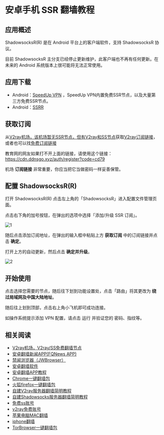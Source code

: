 # 安卓手机 SSR 翻墙教程

## 应用概述

ShadowsocksR(R) 是在 Android 平台上的客户端软件，支持 ShadowsocksR 协议。

目前 ShadowsocksR 主分支已经停止更新维护，此客户端也不再有任何更新。在未来的 Android 系统版本上很可能将无法正常使用。

## 应用下载

- Android：[SpeedUp VPN](https://github.com/bannedbook/SpeedUp.VPN)  ，SpeedUp VPN内置免费SSR节点，以及大量第三方免费SSR节点。
- Android：[SSRR](https://github.com/shadowsocksrr/shadowsocksr-android/releases)

## 获取订阅

从[V2ray机场，该机场暂无SSR节点，但有V2ray和SS节点](https://github.com/bannedbook/fanqiang/wiki/V2ray%E6%9C%BA%E5%9C%BA)获取[V2ray订阅链接](https://w1.ddnsgo.xyz/auth/register?code=cd79)，或者也可以找[免费订阅链接](https://w1.ddnsgo.xyz/auth/register?code=cd79)

教育网的网友如果打不开上面的链接，请使用这个链接：
https://cdn.ddnsgo.xyz/auth/register?code=cd79

机场 **订阅链接** 非常重要，你应当把它当做密码一样妥善保管。

## 配置 ShadowsocksR(R)

打开 ShadowsocksR(R) 点击左上角的「ShadowsocksR」进入配置文件管理页面。

点击右下角的加号按钮，在弹出的选项中选择「添加/升级 SSR 订阅」。

![1](https://i.loli.net/2019/01/13/5c3a7bac1fee1.jpeg)

随后点击添加订阅地址，在弹出的输入框中粘贴上方 **获取订阅** 中的订阅链接并点击 **确定**。

打开上方的自动更新，然后点击 **确定并升级**。

![2](https://i.loli.net/2019/01/13/5c3a7cd642f58.png)

## 开始使用

点击选择您需要的节点，随后往下划到功能设置处，点击「路由」将其更改为 **绕过局域网及中国大陆地址**。

随后往上划到顶部，点击右上角小飞机即可成功连接。

如操作系统提示添加 VPN 配置，请点击 运行 并验证您的 密码、指纹等。

## 相关阅读
*   [V2ray机场，V2ray/SS免费翻墙节点](https://github.com/bannedbook/fanqiang/wiki/V2ray%E6%9C%BA%E5%9C%BA)
*   [安卓翻墙新闻APP(FQNews APP)](https://github.com/bannedbook/fanqiang/wiki/%E7%A6%81%E9%97%BB%E7%BD%91%E5%AE%89%E5%8D%93%E7%BF%BB%E5%A2%99%E6%96%B0%E9%97%BBAPP)
*   [禁闻浏览器（JWBrowser）](https://github.com/bannedbook/fanqiang/wiki/%E5%AE%89%E5%8D%93%E7%BF%BB%E5%A2%99%E8%BD%AF%E4%BB%B6#JWBrowser)
*   [安卓翻墙软件](https://github.com/bannedbook/fanqiang/wiki/%E5%AE%89%E5%8D%93%E7%BF%BB%E5%A2%99%E8%BD%AF%E4%BB%B6)
*   [安卓翻墙APP教程](https://github.com/bannedbook/fanqiang/tree/master/android)
*   [Chrome一键翻墙包](https://github.com/bannedbook/fanqiang/wiki/Chrome%E4%B8%80%E9%94%AE%E7%BF%BB%E5%A2%99%E5%8C%85)
*   [火狐firefox一键翻墙包](https://github.com/bannedbook/fanqiang/wiki/%E7%81%AB%E7%8B%90firefox%E4%B8%80%E9%94%AE%E7%BF%BB%E5%A2%99%E5%8C%85)
*   [自建V2ray服务器翻墙简明教程](https://github.com/bannedbook/fanqiang/blob/master/v2ss/%E8%87%AA%E5%BB%BAV2ray%E6%9C%8D%E5%8A%A1%E5%99%A8%E7%AE%80%E6%98%8E%E6%95%99%E7%A8%8B.md)
*   [自建Shadowsocks服务器翻墙简明教程](https://github.com/bannedbook/fanqiang/blob/master/v2ss/%E8%87%AA%E5%BB%BAShadowsocks%E6%9C%8D%E5%8A%A1%E5%99%A8%E7%AE%80%E6%98%8E%E6%95%99%E7%A8%8B.md)
*   [免费ss账号](https://github.com/bannedbook/fanqiang/wiki/%E5%85%8D%E8%B4%B9ss%E8%B4%A6%E5%8F%B7)
*   [v2ray免费账号](https://github.com/bannedbook/fanqiang/wiki/v2ray%E5%85%8D%E8%B4%B9%E8%B4%A6%E5%8F%B7)
*   [苹果电脑MAC翻墙](https://github.com/bannedbook/fanqiang/wiki/%E8%8B%B9%E6%9E%9C%E7%94%B5%E8%84%91MAC%E7%BF%BB%E5%A2%99)
*   [iphone翻墙](https://github.com/bannedbook/fanqiang/wiki/iphone%E7%BF%BB%E5%A2%99)
*   [TorBrowser一键翻墙包](https://github.com/bannedbook/fanqiang/wiki/TorBrowser%E4%B8%80%E9%94%AE%E7%BF%BB%E5%A2%99%E5%8C%85)